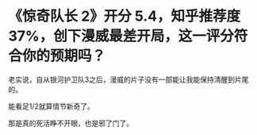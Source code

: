 # 《惊奇队长 2》开分 5.4，知乎推荐度 37%，创下漫威最差开局，这一评分符合你的预期吗？

老实说，自从银河护卫队3之后，漫威的片子没有一部能让我能保持清醒到片尾的。

能看足1/2就算情节新奇了。

那是真的死活睁不开眼，也是邪了门了。

